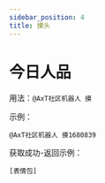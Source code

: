 ```yaml
---
sidebar_position: 4
title: 摸头
---
```

# 今日人品

用法：`@AxT社区机器人 摸`

示例：
```
@AxT社区机器人 摸1680839
```

获取成功-返回示例：
```
[表情包]
```
